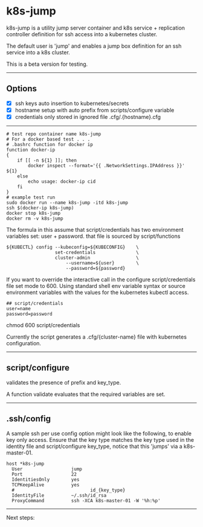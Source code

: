 # k8s-jump

k8s-jump is a utility jump server container and k8s service +
replication controller definition for ssh access into a kubernetes
cluster.

The default user is 'jump' and enables a jump box definition for an
ssh service into a k8s cluster.

This is a beta version for testing.

---

## Options
- [x] ssh keys auto insertion to kubernetes/secrets
- [x] hostname setup with auto prefix from scripts/configure variable
- [x] credentials only stored in ignored file .cfg/.{hostname}.cfg

---

```
# test repo container name k8s-jump
# For a docker based test . . .
# .bashrc function for docker ip
function docker-ip
{
    if [[ -n ${1} ]]; then
        docker inspect --format='{{ .NetworkSettings.IPAddress }}' ${1}
    else
        echo usage: docker-ip cid
    fi
}
# example test run
sudo docker run --name k8s-jump -itd k8s-jump
ssh $(docker-ip k8s-jump)
docker stop k8s-jump
docker rm -v k8s-jump

```



The formula in this assume that script/credentials has two environment
variables set: user + password. that file is sourced by script/functions

```
${KUBECTL} config --kubeconfig=${KUBECONFIG}    \
                  set-credentials               \
                  cluster-admin                 \
                      --username=${user}        \
                      --password=${password}
```

If you want to override the interactive call in the configure
script/credentials file set mode to 600. Using standard shell env
variable syntax or source environment variables with the values for
the kubernetes kubectl access.

```
## script/credentials
user=name
password=password
```

chmod 600 script/credentials

Currently the script generates a .cfg/{cluster-name} file with
kubernetes configuration.

---
## script/configure

validates the presence of prefix and key_type.

A function validate evaluates that the required variables are set.

---
## .ssh/config

A sample ssh per use config option might look like the following, to
enable key only access. Ensure that the key type matches the key type
used in the identity file and script/configure key_type, notice that
this 'jumps' via a k8s-master-01.

```
host *k8s-jump
  User                  jump
  Port                  22
  IdentitiesOnly        yes
  TCPKeepAlive          yes
  #                            id_{key_type}
  IdentityFile          ~/.ssh/id_rsa
  ProxyCommand          ssh -XCA k8s-master-01 -W '%h:%p'
```

---

Next steps:

